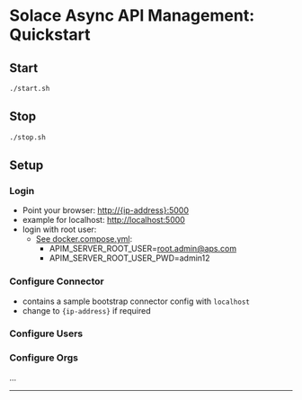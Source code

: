 # Solace Async API Management: Quickstart


## Start
````bash
./start.sh
````
## Stop
````bash
./stop.sh
````

## Setup

### Login
- Point your browser: [http://{ip-address}:5000](http://localhost:5000)
- example for localhost: [http://localhost:5000](http://localhost:5000)
- login with root user:
  - [See docker.compose.yml](./docker.compose.yml):
    - APIM_SERVER_ROOT_USER=root.admin@aps.com
    - APIM_SERVER_ROOT_USER_PWD=admin12

### Configure Connector
- contains a sample bootstrap connector config with `localhost`
- change to `{ip-address}` if required

### Configure Users

### Configure Orgs

...



---
